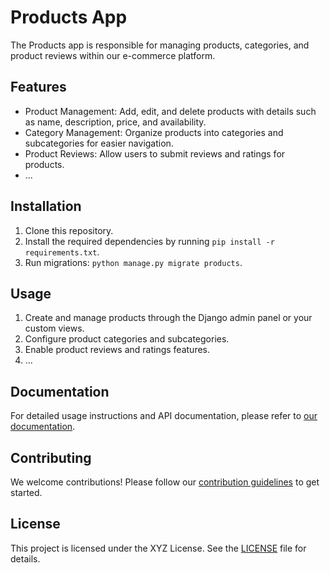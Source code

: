 # Products App

The Products app is responsible for managing products, categories, and product reviews within our e-commerce platform.

## Features

- Product Management: Add, edit, and delete products with details such as name, description, price, and availability.
- Category Management: Organize products into categories and subcategories for easier navigation.
- Product Reviews: Allow users to submit reviews and ratings for products.
- ...

## Installation

1. Clone this repository.
2. Install the required dependencies by running `pip install -r requirements.txt`.
3. Run migrations: `python manage.py migrate products`.

## Usage

1. Create and manage products through the Django admin panel or your custom views.
2. Configure product categories and subcategories.
3. Enable product reviews and ratings features.
4. ...

## Documentation

For detailed usage instructions and API documentation, please refer to [our documentation](link-to-docs).

## Contributing

We welcome contributions! Please follow our [contribution guidelines](link-to-guidelines) to get started.

## License

This project is licensed under the XYZ License. See the [LICENSE](link-to-license) file for details.

